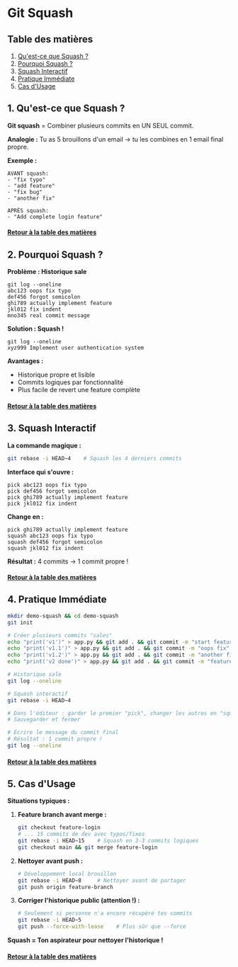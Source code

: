 # Git Squash

<a name="table-des-matieres"></a>

## Table des matières

1. [Qu'est-ce que Squash ?](#definition)
2. [Pourquoi Squash ?](#pourquoi)
3. [Squash Interactif](#interactif)
4. [Pratique Immédiate](#pratique)
5. [Cas d'Usage](#cas-usage)

<a name="definition"></a>
## 1. Qu'est-ce que Squash ?

**Git squash** = Combiner plusieurs commits en UN SEUL commit.

**Analogie :** Tu as 5 brouillons d'un email → tu les combines en 1 email final propre.

**Exemple :**
```
AVANT squash:
- "fix typo"  
- "add feature"
- "fix bug"
- "another fix"

APRÈS squash:  
- "Add complete login feature"
```

#### [Retour à la table des matières](#table-des-matieres)

<a name="pourquoi"></a>
## 2. Pourquoi Squash ?

**Problème : Historique sale**
```
git log --oneline
abc123 oops fix typo
def456 forgot semicolon  
ghi789 actually implement feature
jkl012 fix indent
mno345 real commit message
```

**Solution : Squash !**
```
git log --oneline  
xyz999 Implement user authentication system
```

**Avantages :**
- Historique propre et lisible
- Commits logiques par fonctionnalité
- Plus facile de revert une feature complète

#### [Retour à la table des matières](#table-des-matieres)

<a name="interactif"></a>
## 3. Squash Interactif

**La commande magique :**
   ```bash
git rebase -i HEAD~4    # Squash les 4 derniers commits
```

**Interface qui s'ouvre :**
```
pick abc123 oops fix typo
pick def456 forgot semicolon
pick ghi789 actually implement feature  
pick jkl012 fix indent
```

**Change en :**
```
pick ghi789 actually implement feature
squash abc123 oops fix typo
squash def456 forgot semicolon  
squash jkl012 fix indent
```

**Résultat :** 4 commits → 1 commit propre !

#### [Retour à la table des matières](#table-des-matieres)

<a name="pratique"></a>
## 4. Pratique Immédiate

   ```bash
mkdir demo-squash && cd demo-squash
git init

# Créer plusieurs commits "sales"
echo "print('v1')" > app.py && git add . && git commit -m "start feature"
echo "print('v1.1')" > app.py && git add . && git commit -m "oops fix"  
echo "print('v1.2')" > app.py && git add . && git commit -m "another fix"
echo "print('v2 done')" > app.py && git add . && git commit -m "feature complete"

# Historique sale
git log --oneline

# Squash interactif
git rebase -i HEAD~4

# Dans l'éditeur : garder le premier "pick", changer les autres en "squash"
# Sauvegarder et fermer

# Écrire le message du commit final
# Résultat : 1 commit propre !
   git log --oneline
   ```

#### [Retour à la table des matières](#table-des-matieres)

<a name="cas-usage"></a>
## 5. Cas d'Usage

**Situations typiques :**

1. **Feature branch avant merge :**
   ```bash
   git checkout feature-login
   # ... 15 commits de dev avec typos/fixes
   git rebase -i HEAD~15    # Squash en 2-3 commits logiques
   git checkout main && git merge feature-login
   ```

2. **Nettoyer avant push :**
   ```bash
   # Développement local brouillon
   git rebase -i HEAD~8     # Nettoyer avant de partager
   git push origin feature-branch
   ```

3. **Corriger l'historique public (attention !) :**
   ```bash
   # Seulement si personne n'a encore récupéré tes commits
   git rebase -i HEAD~5
   git push --force-with-lease    # Plus sûr que --force
   ```

**Squash = Ton aspirateur pour nettoyer l'historique !**

#### [Retour à la table des matières](#table-des-matieres)